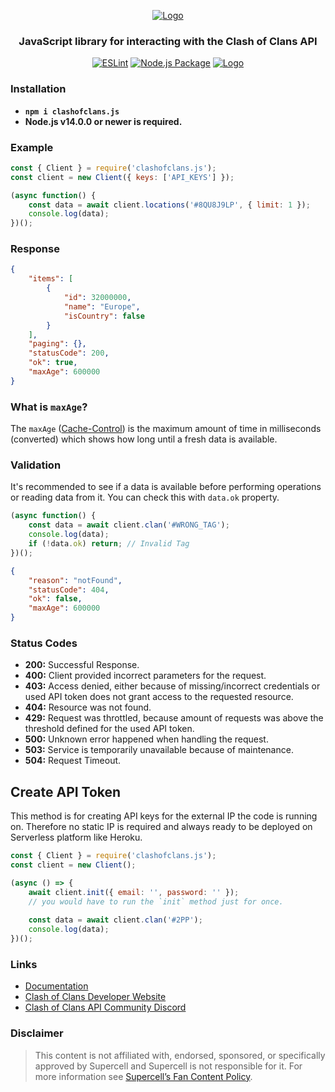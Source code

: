 <div align="center">

[![Logo](https://i.imgur.com/RHkfYVm.png.png)](https://clashofclans.js.org/)

### JavaScript library for interacting with the Clash of Clans API

[![ESLint](https://github.com/clashperk/clashofclans.js/actions/workflows/node.js.yml/badge.svg)](https://github.com/clashperk/clashofclans.js/actions/workflows/node.js.yml)
[![Node.js Package](https://github.com/clashperk/clashofclans.js/actions/workflows/npm-publish.yml/badge.svg)](https://github.com/clashperk/clashofclans.js/actions/workflows/npm-publish.yml)
[![Logo](https://img.shields.io/npm/v/clashofclans.js.svg?maxAge=3600)](https://www.npmjs.com/package/clashofclans.js)

</div>

### Installation
- **`npm i clashofclans.js`**
- **Node.js v14.0.0 or newer is required.**

### Example

```js
const { Client } = require('clashofclans.js');
const client = new Client({ keys: ['API_KEYS'] });

(async function() {
	const data = await client.locations('#8QU8J9LP', { limit: 1 });
	console.log(data);
})();
```

### Response

```json
{
    "items": [
        {
            "id": 32000000,
            "name": "Europe",
            "isCountry": false
        }
    ],
    "paging": {},
    "statusCode": 200,
    "ok": true,
    "maxAge": 600000
}
```

### What is **`maxAge`**?

The `maxAge` ([Cache-Control](https://developer.mozilla.org/en-US/docs/Web/HTTP/Headers/Cache-Control)) is the maximum amount of time in milliseconds (converted) which shows how long until a fresh data is available.

### Validation

It's recommended to see if a data is available before performing operations or reading data from it. 
You can check this with `data.ok` property.

```js
(async function() {
	const data = await client.clan('#WRONG_TAG');
	console.log(data);
	if (!data.ok) return; // Invalid Tag
})();
```

```json
{
    "reason": "notFound",
    "statusCode": 404,
    "ok": false,
    "maxAge": 600000
}
```

### Status Codes
- **200:** Successful Response.
- **400:** Client provided incorrect parameters for the request.
- **403:** Access denied, either because of missing/incorrect credentials or used API token does not grant access to the requested resource.
- **404:** Resource was not found.
- **429:** Request was throttled, because amount of requests was above the threshold defined for the used API token.
- **500:** Unknown error happened when handling the request.
- **503:** Service is temporarily unavailable because of maintenance.
- **504:** Request Timeout.

## Create API Token

This method is for creating API keys for the external IP the code is running on. Therefore no static IP is required and always ready to be deployed on Serverless platform like Heroku.

```js
const { Client } = require('clashofclans.js');
const client = new Client();

(async () => {
	await client.init({ email: '', password: '' });
	// you would have to run the `init` method just for once.
    
	const data = await client.clan('#2PP');
	console.log(data);
})();
```

### Links

- [Documentation](https://clashofclans.js.org/)
- [Clash of Clans Developer Website](https://developer.clashofclans.com/)
- [Clash of Clans API Community Discord](https://discord.gg/Eaja7gJ)

### Disclaimer
> This content is not affiliated with, endorsed, sponsored, or specifically approved by Supercell and Supercell is not responsible for it. For more information see [Supercell’s Fan Content Policy](https://supercell.com/en/fan-content-policy/).
